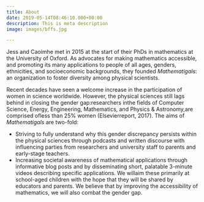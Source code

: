 ```yaml
---
title: About
date: 2019-05-14T08:46:10.000+00:00
description: This is meta description
image: images/bffs.jpg

---
```

Jess and Caoimhe met in 2015 at the start of their PhDs in mathematics at the University of Oxford. As advocates for making mathematics accessible, and promoting its many applications to people of all ages, genders, ethnicities, and socioeconomic backgrounds, they founded _Mathematigals_: an organization to foster diversity among physical scientists.

Recent decades have seen a welcome increase in the participation of women in science worldwide. However, the physical sciences still lags behind in closing the gender gap:researchers inthe fields of Computer Science, Energy, Engineering, Mathematics, and Physics & Astronomy,are comprised ofless than 25% women (Elsevierreport, 2017). The aims of _Mathematigals_ are two-fold:

* Striving to fully understand why this gender discrepancy persists within the physical sciences through podcasts and written discourse with influencing parties from researchers and university staff to parents and early-stage teachers.
* Increasing societal awareness of mathematical applications through informative blog posts and by disseminating short, palatable 3-minute videos describing specific applications. We willaim these primarily at school-aged children with the hope that they will be shared by educators and parents. We believe that by improving the accessibility of mathematics, we will also combat the gender gap.
